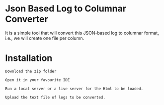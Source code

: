 
# Json Based Log to Columnar Converter

It is a simple tool that will convert this JSON-based log to columnar format, i.e., we will create one file per column. 

# Installation

    Download the zip folder

    Open it in your favourite IDE

    Run a local server or a live server for the Html to be loaded.

    Upload the text file of logs to be converted.